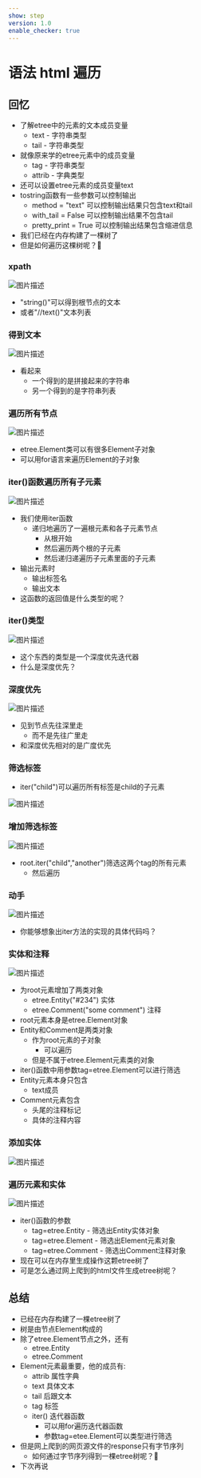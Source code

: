 ```yaml
---
show: step
version: 1.0
enable_checker: true
---
```


# 语法 html 遍历
## 回忆

- 了解etree中的元素的文本成员变量
	- text - 字符串类型
	- tail - 字符串类型
- 就像原来学的etree元素中的成员变量
	- tag - 字符串类型
	- attrib - 字典类型
- 还可以设置etree元素的成员变量text
- tostring函数有一些参数可以控制输出
	- method = "text" 可以控制输出结果只包含text和tail
	- with_tail = False 可以控制输出结果不包含tail
	- pretty_print = True 可以控制输出结果包含缩进信息
- 我们已经在内存构建了一棵树了
- 但是如何遍历这棵树呢？🤔

### xpath

![图片描述](https://doc.shiyanlou.com/courses/uid1190679-20210901-1630463341760)

- "string()"可以得到根节点的文本
- 或者"//text()"文本列表

### 得到文本
![图片描述](https://doc.shiyanlou.com/courses/uid1190679-20210901-1630463370460)

- 看起来
	- 一个得到的是拼接起来的字符串
	- 另一个得到的是字符串列表

### 遍历所有节点

![图片描述](https://doc.shiyanlou.com/courses/uid1190679-20210901-1630463450183)

- etree.Element类可以有很多Element子对象
- 可以用for语言来遍历Element的子对象

### iter()函数遍历所有子元素

![图片描述](https://doc.shiyanlou.com/courses/uid1190679-20210901-1630463551258)

- 我们使用iter函数
	- 递归地遍历了一遍根元素和各子元素节点
		- 从根开始
		- 然后遍历两个根的子元素
		- 然后递归递遍历子元素里面的子元素
- 输出元素时
	- 输出标签名
	- 输出文本
- 这函数的返回值是什么类型的呢？

### iter()类型

![图片描述](https://doc.shiyanlou.com/courses/uid1190679-20211106-1636195524938)

- 这个东西的类型是一个深度优先迭代器
- 什么是深度优先？

### 深度优先

![图片描述](https://doc.shiyanlou.com/courses/uid1190679-20210901-1630463551258)

- 见到节点先往深里走
	- 而不是先往广里走
- 和深度优先相对的是广度优先

### 筛选标签

- iter("child")可以遍历所有标签是child的子元素

![图片描述](https://doc.shiyanlou.com/courses/uid1190679-20210901-1630463660607)

### 增加筛选标签

![图片描述](https://doc.shiyanlou.com/courses/uid1190679-20211106-1636195307288)

- root.iter("child","another")筛选这两个tag的所有元素
	- 然后遍历

### 动手

![图片描述](https://doc.shiyanlou.com/courses/uid1190679-20210901-1630463683785)

- 你能够想象出iter方法的实现的具体代码吗？

### 实体和注释

![图片描述](https://doc.shiyanlou.com/courses/uid1190679-20210901-1630463857945)

- 为root元素增加了两类对象
	- etree.Entity("#234")  实体
	- etree.Comment("some comment") 注释
- root元素本身是etree.Element对象
- Entity和Comment是两类对象
	- 作为root元素的子对象
		- 可以遍历
	- 但是不属于etree.Element元素类的对象
- iter()函数中用参数tag=etree.Element可以进行筛选
- Entity元素本身只包含
	- text成员
- Comment元素包含
	- 头尾的注释标记
	- 具体的注释内容

### 添加实体

![图片描述](https://doc.shiyanlou.com/courses/uid1190679-20210901-1630463996964)

### 遍历元素和实体

![图片描述](https://doc.shiyanlou.com/courses/uid1190679-20210901-1630464157409)
- iter()函数的参数
	- tag=etree.Entity - 筛选出Entity实体对象
	- tag=etree.Element - 筛选出Element元素对象
	- tag=etree.Comment - 筛选出Comment注释对象
- 现在可以在内存里生成操作这颗etree树了
- 可是怎么通过网上爬到的html文件生成etree树呢？

## 总结

- 已经在内存构建了一棵etree树了
- 树是由节点Element构成的
- 除了etree.Element节点之外，还有
	- etree.Entity
	- etree.Comment
- Element元素最重要，他的成员有:
	- attrib 属性字典
	- text 具体文本
	- tail 后跟文本
	- tag 标签
	- iter() 迭代器函数
		- 可以用for遍历迭代器函数
		- 参数tag=etee.Element可以类型进行筛选
- 但是网上爬到的网页源文件的response只有字节序列
	- 如何通过字节序列得到一棵etree树呢？🤔
- 下次再说
